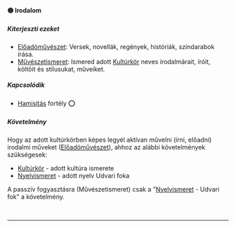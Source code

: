 #### 🟡 Irodalom

##### Kiterjeszti ezeket

- [Előadóművészet](../kepzettsegek.muveszeti/eloadomuveszet.md): Versek, novellák, regények, históriák, színdarabok írása.
- [Művészetismeret](../kepzettsegek.muveszeti/muveszetismeret.md): Ismered adott [Kultúrkör](../hatterek.kiemelt/kulturkor.md) neves irodalmárait, íróit, költőit és stílusukat, műveiket.

##### Kapcsolódik

- [Hamisítás](../fortelyok.altalanos/hamisitas.md) fortély ⭕

##### Követelmény

Hogy az adott kultúrkörben képes legyél aktívan művelni (írni, előadni) irodalmi műveket ([Előadóművészet](../kepzettsegek.muveszeti/eloadomuveszet.md)), ahhoz az alábbi követelmények szükségesek:
- [Kultúrkör](../hatterek.kiemelt/kulturkor.md) - adott kultúra ismerete
- [Nyelvismeret](../hatterek.kiemelt/nyelvismeret.md) - adott nyelv Udvari foka

A passzív fogyasztásra (Művészetismeret) csak a  "[Nyelvismeret](../hatterek.kiemelt/nyelvismeret.md) - Udvari fok" a követelmény.

<br />

---
